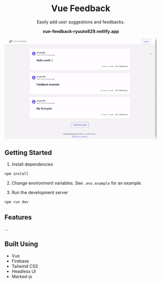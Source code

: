 <div align="center">

# Vue Feedback

Easily add user suggestions and feedbacks.

**vue-feedback-ryuuto829.netlify.app**

![demo](https://raw.githubusercontent.com/ryuuto829/vue-feedback/master/_assets/vue-feedback-demo.gif)

</div>

## Getting Started

1. Install dependencies

```bash
npm install
```

2. Change environment variables. See `.env.example` for an example.

3. Run the development server

```bash
npm run dev
```

## Features

...

## Built Using

- Vue
- Firebase
- Tailwind CSS
- Headless UI
- Marked-js
